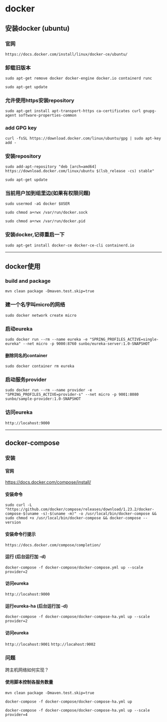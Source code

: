 



# docker

## 安装docker (ubuntu)
### 官网
`https://docs.docker.com/install/linux/docker-ce/ubuntu/`
### 卸载旧版本
`sudo apt-get remove docker docker-engine docker.io containerd runc`

`sudo apt-get update`

### 允许使用https安装repository
`sudo apt-get install apt-transport-https ca-certificates curl gnupg-agent software-properties-common`

### add GPG key
`curl -fsSL https://download.docker.com/linux/ubuntu/gpg | sudo apt-key add -`

### 安装repository
`sudo add-apt-repository "deb [arch=amd64] https://download.docker.com/linux/ubuntu $(lsb_release -cs) stable" `

`sudo apt-get update`

### 当前用户加到组里边(如果有权限问题)
`sudo usermod -aG docker $USER`

`sudo chmod a+rwx /var/run/docker.sock`

`sudo chmod a+rwx /var/run/docker.pid`

### 安装docker,记得重启一下
`sudo apt-get install docker-ce docker-ce-cli containerd.io`

-------

## docker使用
### build and package

`mvn clean package -Dmaven.test.skip=true`

### 建一个名字叫micro的网络

`sudo docker network create micro`

### 启动eureka 
`sudo docker run --rm --name eureka -e "SPRING_PROFILES_ACTIVE=single-eureka" --net micro -p 9000:8760 sunbo/eureka-server:1.0-SNAPSHOT`
#### 删除同名的container
`sudo docker container rm eureka`

### 启动服务provider
`sudo docker run --rm --name provider -e "SPRING_PROFILES_ACTIVE=provider-s" --net micro -p 9001:8080 sunbo/sample-provider:1.0-SNAPSHOT`

### 访问eureka

`http://locahost:9000`


---

## docker-compose
 
### 安装 
#### 官网

 https://docs.docker.com/compose/install/
 
#### 安装命令

`sudo curl -L "https://github.com/docker/compose/releases/download/1.23.2/docker-compose-$(uname -s)-$(uname -m)" -o /usr/local/bin/docker-compose && sudo chmod +x /usr/local/bin/docker-compose && docker-compose --version`

#### 安装命令行提示 

`https://docs.docker.com/compose/completion/`

#### 运行 (后台运行加 -d)
`docker-compose -f docker-compose/docker-compose.yml up --scale provider=2`

#### 访问eureka
`http://locahost:9000`

#### 运行eureka-ha (后台运行加 -d)
`docker-compose -f docker-compose/docker-compose-ha.yml up --scale provider=2`
#### 访问eureka
`http://locahost:9001`
`http://locahost:9002`

### 问题
跨主机网络如何实现？

#### 使用脚本控制各服务数量
`mvn clean package -Dmaven.test.skip=true`

`docker-compose -f docker-compose/docker-compose-ha.yml up`

`docker-compose -f docker-compose/docker-compose-ha.yml up --scale provider=4`
